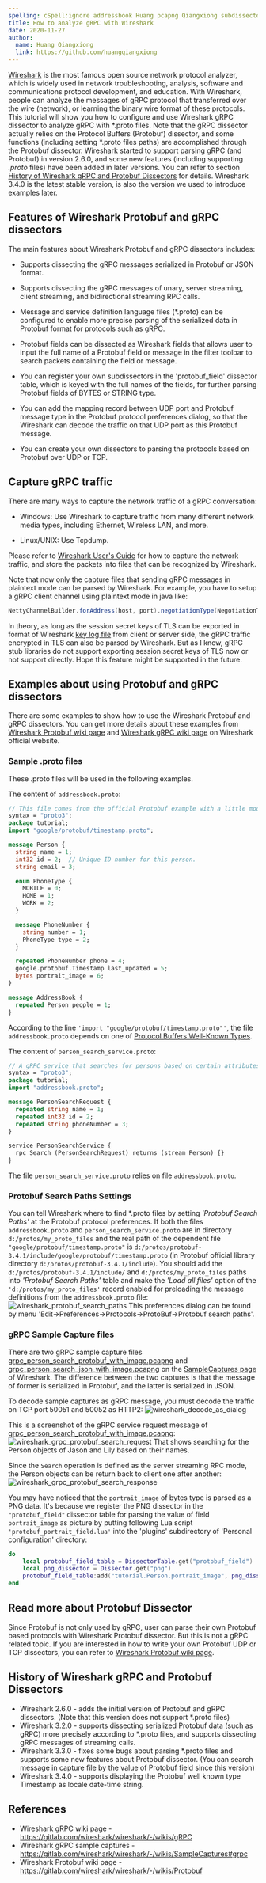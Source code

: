 ```yaml
---
spelling: cSpell:ignore addressbook Huang pcapng Qiangxiong subdissectors tcpdump Wireshark
title: How to analyze gRPC with Wireshark
date: 2020-11-27
author:
  name: Huang Qiangxiong
  link: https://github.com/huangqiangxiong
---
```


[Wireshark](https://www.wireshark.org/) is the most famous open source network
protocol analyzer, which is widely used in network troubleshooting, analysis,
software and communications protocol development, and education. With Wireshark,
people can analyze the messages of gRPC protocol that transferred over the wire
(network), or learning the binary wire format of these protocols. This tutorial
will show you how to configure and use Wireshark gRPC dissector to analyze gRPC
with *.proto files. Note that the gRPC dissector actually relies on the Protocol
Buffers (Protobuf) dissector, and some functions (including setting *.proto
files paths) are accomplished through the Protobuf dissector. Wireshark started
to support parsing gRPC (and Protobuf) in version 2.6.0, and some new features
(including supporting *.proto* files) have been added in later versions. You can
refer to section [History of Wireshark gRPC and Protobuf
Dissectors](#history-of-wireshark-grpc-and-protobuf-dissectors) for details.
Wireshark 3.4.0 is the latest stable version, is also the version we used to
introduce examples later.

## Features of Wireshark Protobuf and gRPC dissectors

The main features about Wireshark Protobuf and gRPC dissectors includes:

- Supports dissecting the gRPC messages serialized in Protobuf or JSON format.

- Supports dissecting the gRPC messages of unary, server streaming, client
  streaming, and bidirectional streaming RPC calls.

- Message and service definition language files (*.proto) can be configured to
  enable more precise parsing of the serialized data in Protobuf format for
  protocols such as gRPC.

- Protobuf fields can be dissected as Wireshark fields that allows user to input
  the full name of a Protobuf field or message in the filter toolbar to search
  packets containing the field or message.

- You can register your own subdissectors in the 'protobuf_field' dissector
  table, which is keyed with the full names of the fields, for further parsing
  Protobuf fields of BYTES or STRING type.

- You can add the mapping record between UDP port and Protobuf message type in
  the Protobuf protocol preferences dialog, so that the Wireshark can decode the
  traffic on that UDP port as this Protobuf message.

- You can create your own dissectors to parsing the protocols based on Protobuf
  over UDP or TCP.

## Capture gRPC traffic

There are many ways to capture the network traffic of a gRPC conversation:

- Windows: Use Wireshark to capture traffic from many different network media
  types, including Ethernet, Wireless LAN, and more.

- Linux/UNIX: Use Tcpdump.

Please refer to [Wireshark User's
Guide](https://www.wireshark.org/docs/wsug_html_chunked/) for how to capture
the network traffic, and store the packets into files that can be recognized
by Wireshark.

Note that now only the capture files that sending gRPC messages in plaintext
mode can be parsed by Wireshark. For example, you have to setup a gRPC client
channel using plaintext mode in java like:

```java
NettyChannelBuilder.forAddress(host, port).negotiationType(NegotiationType.PLAINTEXT).build();
```

In theory, as long as the session secret keys of TLS can be exported in format
of Wireshark [key log file](https://gitlab.com/wireshark/wireshark/-/wikis/tls)
from client or server side, the gRPC traffic encrypted in TLS can also be parsed
by Wireshark. But as I know, gRPC stub libraries do not support exporting
session secret keys of TLS now or not support directly. Hope this feature might
be supported in the future.

## Examples about using Protobuf and gRPC dissectors

There are some examples to show how to use the Wireshark Protobuf and gRPC
dissectors. You can get more details about these examples from [Wireshark
Protobuf wiki page](https://gitlab.com/wireshark/wireshark/-/wikis/Protobuf) and
[Wireshark gRPC wiki page](https://gitlab.com/wireshark/wireshark/-/wikis/gRPC)
on Wireshark official website.

### Sample .proto files

These .proto files will be used in the following examples.

The content of `addressbook.proto`:

```protobuf
// This file comes from the official Protobuf example with a little modification.
syntax = "proto3";
package tutorial;
import "google/protobuf/timestamp.proto";

message Person {
  string name = 1;
  int32 id = 2;  // Unique ID number for this person.
  string email = 3;

  enum PhoneType {
    MOBILE = 0;
    HOME = 1;
    WORK = 2;
  }

  message PhoneNumber {
    string number = 1;
    PhoneType type = 2;
  }

  repeated PhoneNumber phone = 4;
  google.protobuf.Timestamp last_updated = 5;
  bytes portrait_image = 6;
}

message AddressBook {
  repeated Person people = 1;
}
```

According to the line `'import "google/protobuf/timestamp.proto"'`, the file
`addressbook.proto` depends on one of [Protocol Buffers Well-Known
Types](https://developers.google.com/protocol-buffers/docs/reference/google.protobuf).

The content of `person_search_service.proto`:

```protobuf
// A gRPC service that searches for persons based on certain attributes.
syntax = "proto3";
package tutorial;
import "addressbook.proto";

message PersonSearchRequest {
  repeated string name = 1;
  repeated int32 id = 2;
  repeated string phoneNumber = 3;
}

service PersonSearchService {
  rpc Search (PersonSearchRequest) returns (stream Person) {}
}
```

The file `person_search_service.proto` relies on file `addressbook.proto`.

### Protobuf Search Paths Settings

You can tell Wireshark where to find *.proto files by setting *'Protobuf Search
Paths'* at the Protobuf protocol preferences. If both the files
`addressbook.proto` and `person_search_service.proto` are in directory
`d:/protos/my_proto_files` and the real path of the dependent file
`"google/protobuf/timestamp.proto"` is
`d:/protos/protobuf-3.4.1/include/google/protobuf/timestamp.proto` (in Protobuf
official library directory `d:/protos/protobuf-3.4.1/include`). You should add
the `d:/protos/protobuf-3.4.1/include/` and `d:/protos/my_proto_files` paths
into *'Protobuf Search Paths'* table and make the *'Load all files'* option of
the `'d:/protos/my_proto_files'` record enabled for preloading the message
definitions from the `addressbook.proto` file:
![wireshark_protobuf_search_paths](/img/wireshark_protobuf_search_paths.png)
This preferences dialog can be found by menu
'Edit->Preferences->Protocols->ProtoBuf->Protobuf search paths'.

### gRPC Sample Capture files

There are two gRPC sample capture files
[grpc_person_search_protobuf_with_image.pcapng](https://gitlab.com/wireshark/wireshark/-/wikis/uploads/f6fcdceb0248669c0b057bd15d45ab6f/grpc_person_search_protobuf_with_image.pcapng)
and
[grpc_person_search_json_with_image.pcapng](https://gitlab.com/wireshark/wireshark/-/wikis/uploads/88c03db83efb2e3253c88f853d40477b/grpc_person_search_json_with_image.pcapng)
on the [SampleCaptures
page](https://gitlab.com/wireshark/wireshark/-/wikis/SampleCaptures) of
Wireshark. The difference between the two captures is that the message of former
is serialized in Protobuf, and the latter is serialized in JSON.

To decode sample captures as gRPC message, you must decode the traffic on TCP
port 50051 and 50052 as HTTP2:
![wireshark_decode_as_dialog](/img/wireshark_decode_as_dialog.png)

This is a screenshot of the gRPC service request message of
[grpc_person_search_protobuf_with_image.pcapng](https://gitlab.com/wireshark/wireshark/-/wikis/uploads/f6fcdceb0248669c0b057bd15d45ab6f/grpc_person_search_protobuf_with_image.pcapng):
![wireshark_grpc_protobuf_search_request](/img/wireshark_grpc_protobuf_search_request.png)
That shows searching for the Person objects of Jason and Lily based on their
names.

Since the `Search` operation is defined as the server streaming RPC mode, the
Person objects can be return back to client one after another:
![wireshark_grpc_protobuf_search_response](/img/wireshark_grpc_protobuf_search_response.png)

You may have noticed that the `portrait_image` of bytes type is parsed as a
PNG data. It's because we register the PNG dissector in the `"protobuf_field"`
dissector table for parsing the value of field `portrait_image` as picture by
putting following Lua script `'protobuf_portrait_field.lua'` into the 'plugins'
subdirectory of 'Personal configuration' directory:

```lua
do
    local protobuf_field_table = DissectorTable.get("protobuf_field")
    local png_dissector = Dissector.get("png")
    protobuf_field_table:add("tutorial.Person.portrait_image", png_dissector)
end
```

## Read more about Protobuf Dissector

Since Protobuf is not only used by gRPC, user can parse their own Protobuf based
protocols with Wireshark Protobuf dissector. But this is not a gRPC related
topic. If you are interested in how to write your own Protobuf UDP or TCP
dissectors, you can refer to [Wireshark Protobuf wiki
page](https://gitlab.com/wireshark/wireshark/-/wikis/Protobuf).

## History of Wireshark gRPC and Protobuf Dissectors

- Wireshark 2.6.0 - adds the initial version of Protobuf and gRPC dissectors.
  (Note that this version does not support *.proto files)
- Wireshark 3.2.0 - supports dissecting serialized Protobuf data (such as gRPC)
  more precisely according to *.proto files, and supports dissecting gRPC
  messages of streaming calls.
- Wireshark 3.3.0 - fixes some bugs about parsing *.proto files and supports
  some new features about Protobuf dissector. (You can search message in capture
  file by the value of Protobuf field since this version)
- Wireshark 3.4.0 - supports displaying the Protobuf well known type Timestamp
  as locale date-time string.

## References

- Wireshark gRPC wiki page - https://gitlab.com/wireshark/wireshark/-/wikis/gRPC
- Wireshark gRPC sample captures - https://gitlab.com/wireshark/wireshark/-/wikis/SampleCaptures#grpc
- Wireshark Protobuf wiki page - https://gitlab.com/wireshark/wireshark/-/wikis/Protobuf
